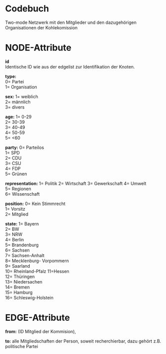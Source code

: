 # Codebuch #

Two-mode Netzwerk mit den Mitglieder und den dazugehörigen Organisationen der Kohlekomission

# NODE-Attribute  

**id**  
Identische ID wie aus der edgelist zur Identifikation der Knoten.

**type:** 											
0= Partei														
1= Organisation											

**sex:** 
1= weiblich														
2= männlich 												
3= divers														

**age:**
1= 0-29		
2= 30-39	
3= 40-49	
4= 50-59	
5= <60		

**party:**
0= Parteilos 	
1= SPD		
2= CDU		
3= CSU		
4= FDP		
5= Grünen		

**representation:** 
1= Politik
2= Wirtschaft
3= Gewerkschaft	
4= Umwelt	 
5= Regionen		
6= Wissenschaft		

**position:**
0= Kein Stimmrecht	
1= Vorsitz		
2= Mitglied 	

**state:** 
1= Bayern		
2= BW		
3= NRW		
4= Berlin	
5= Brandenburg 		
6= Sachsen	
7= Sachsen-Anhalt	
8= Mecklenburg- Vorpommern	
9= Saarland		
10= Rheinland-Pfalz	
11=Hessen 	
12= Thüringen 		
13= Niedersachen	
14= Bremen 		
15= Hamburg		
16= Schleswig-Holstein		


# EDGE-Attribute

**from:** (ID Mitglied der Kommision),

**to:** alle Mitgliedschaften der Person, soweit recherchierbar, dazu gehört z.B. politische Partei
	
